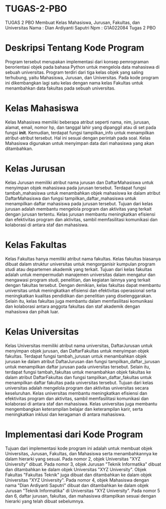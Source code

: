 # TUGAS-2-PBO
TUGAS 2 PBO Membuat Kelas Mahasiswa, Jurusan, Fakultas, dan Universitas
Nama  : Dian Ardiyanti Saputri
Npm   : G1A022084
Tugas 2 PBO

# **Deskripsi Tentang Kode Program**
Program tersebut merupakan implementasi dari konsep pemrograman berorientasi objek pada bahasa Python untuk mengelola data mahasiswa di sebuah universitas. Program terdiri dari tiga kelas objek yang saling terhubung, yaitu Mahasiswa, Jurusan, dan Universitas. Pada kode program ini dikembangkan lagi satu kelas dengan nama kelas Fakultas untuk menambahkan data fakultas pada sebuah universitas.

# **Kelas Mahasiswa**
Kelas Mahasiswa memiliki beberapa atribut seperti nama, nim, jurusan, alamat, email, nomor hp, dan tanggal lahir yang dipanggil atau di set pada fungsi __init__. Kemudian, terdapat fungsi tampilkan_info untuk menampilkan atribut-atribut tersebut. Hal ini sesuai dengan perintah pada soal. Kelas Mahasiswa digunakan untuk menyimpan data dari mahasiswa yang akan ditambahkan.

# **Kelas Jurusan**
Kelas Jurusan memiliki atribut nama jurusan dan DaftarMahasiswa untuk menyimpan objek mahasiswa pada jurusan tersebut. Terdapat fungsi tambah_mahasiswa untuk menambahkan objek mahasiswa ke dalam atribut DaftarMahasiswa dan fungsi tampilkan_daftar_mahasiswa untuk menampilkan daftar mahasiswa pada jurusan tersebut. Tujuan dari kelas jurusan adalah membantu mengelola program dan aktivitas yang terkait dengan jurusan tertentu. Kelas jurusan membantu meningkatkan efisiensi dan efektivitas program dan aktivitas, sambil memfasilitasi komunikasi dan kolaborasi di antara staf dan mahasiswa.

# **Kelas Fakultas**
Kelas Fakultas hanya memiliki atribut nama fakultas. Kelas fakultas biasanya dibuat dalam struktur universitas untuk mengorganisir kumpulan program studi atau departemen akademik yang terkait. Tujuan dari kelas fakultas adalah untuk mempermudah manajemen universitas dalam mengatur dan mengawasi program studi, penelitian, dan kegiatan lainnya yang terkait dengan fakultas tersebut. Dengan demikian, kelas fakultas dapat membantu universitas untuk meningkatkan efisiensi dan efektivitas operasional serta meningkatkan kualitas pendidikan dan penelitian yang diselenggarakan. Selain itu, kelas fakultas juga membantu dalam memfasilitasi komunikasi dan kolaborasi antara anggota fakultas dan staf akademik dengan mahasiswa dan pihak luar.

# **Kelas Universitas**
Kelas Universitas memiliki atribut nama universitas, DaftarJurusan untuk menyimpan objek jurusan, dan DaftarFakultas untuk menyimpan objek fakultas. Terdapat fungsi tambah_jurusan untuk menambahkan objek jurusan ke dalam atribut DaftarJurusan dan fungsi tampilkan_daftar_jurusan untuk menampilkan daftar jurusan pada universitas tersebut. Selain itu, terdapat fungsi tambah_fakultas untuk menambahkan objek fakultas ke dalam atribut DaftarFakultas dan fungsi tampilkan_daftar_fakultas untuk menampilkan daftar fakultas pada universitas tersebut. Tujuan dari kelas universitas adalah mengelola program dan aktivitas universitas secara keseluruhan. Kelas universitas membantu meningkatkan efisiensi dan efektivitas program dan aktivitas, sambil memfasilitasi komunikasi dan kolaborasi di antara staf dan mahasiswa. Kelas universitas juga membantu mengembangkan keterampilan belajar dan keterampilan karir, serta meningkatkan inklusi dan keragaman di antara mahasiswa.

# **Implementasi dari Kode Program**
Tujuan dari implementasi kode program ini adalah untuk membuat objek Universitas, Jurusan, Fakultas, dan Mahasiswa serta menambahkannya ke dalam hierarki yang sesuai. Pada nomor 2, objek Universitas "XYZ University" dibuat. Pada nomor 3, objek Jurusan "Teknik Informatika" dibuat dan ditambahkan ke dalam objek Universitas "XYZ University". Objek Fakultas "Fakultas Teknik" juga dibuat dan ditambahkan ke dalam objek Universitas "XYZ University". Pada nomor 4, objek Mahasiswa dengan nama "Dian Ardiyanti Saputri" dibuat dan ditambahkan ke dalam objek Jurusan "Teknik Informatika" di Universitas "XYZ University". Pada nomor 5 dan 6, daftar jurusan, fakultas, dan mahasiswa ditampilkan sesuai dengan hierarki yang telah dibuat sebelumnya.
